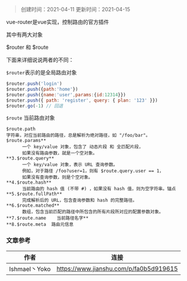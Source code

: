 > 创建时间：2021-04-11
> 更新时间：2021-04-15

vue-router是vue实现，控制路由的官方插件

其中有两大对象

$router 和 $route

下面来详细说说两者的不同：

`$router`表示的是全局路由对象

```js
$router.push('login')
$router.push({path:'home'})
$router.push({name:'user',params:{id:12314}})
$router.push({ path: 'register', query: { plan: '123' }})
$router.go(-1) // 回退
```

`$route` 当前路由对象

```
$route.path
字符串，对应当前路由的路径，总是解析为绝对路径，如 "/foo/bar"。
$route.params**
      一个 key/value 对象，包含了 动态片段 和 全匹配片段，
      如果没有路由参数，就是一个空对象。
**3.$route.query**
      一个 key/value 对象，表示 URL 查询参数。
      例如，对于路径 /foo?user=1，则有 $route.query.user == 1，
      如果没有查询参数，则是个空对象。
**4.$route.hash**
      当前路由的 hash 值 (不带 #) ，如果没有 hash 值，则为空字符串。锚点
**5.$route.fullPath**
      完成解析后的 URL，包含查询参数和 hash 的完整路径。
**6.$route.matched**
      数组，包含当前匹配的路径中所包含的所有片段所对应的配置参数对象。
**7.$route.name    当前路径名字**
**8.$route.meta  路由元信息
```

### 文章参考

| 作者          | 连接                                   |
| ------------- | -------------------------------------- |
| Ishmael丶Yoko | https://www.jianshu.com/p/fa0b5d919615 |

